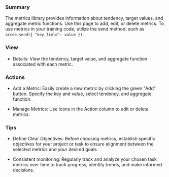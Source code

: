 ### **Summary**

The metrics library provides information about tendency, target values, and aggregate metric functions.
Use this page to add, edit, or delete metrics. To use metrics in your training code, utilize the send method, such as `arcee.send({ "key_field": value })`.

### **View**

- Details: View the tendency, target value, and aggregate function associated with each metric.

### **Actions**

- Add a Metric: Easily create a new metric by clicking the green "Add" button. Specify the key and value, select tendency, and aggregate function.

- Manage Metrics: Use icons in the Action column to edit or delete metrics.

### **Tips**

- Define Clear Objectives: Before choosing metrics, establish specific objectives for your project or task to ensure alignment between the selected metrics and your desired goals.

- Consistent monitoring: Regularly track and analyze your chosen task metrics over time to track progress, identify trends, and make informed decisions.